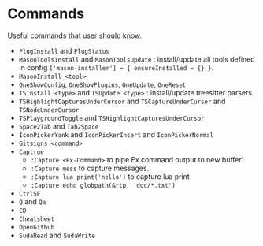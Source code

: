 # Commands

Useful commands that user should know.

- `PlugInstall` and `PlugStatus`
- `MasonToolsInstall` and `MasonToolsUpdate` : install/update all tools defined in config `['mason-installer'] = { ensureInstalled = {} }`.
- `MasonInstall <tool>`
- `OneShowConfig`, `OneShowPlugins`, `OneUpdate`, `OneReset`
- `TSInstall <type>` and `TSUpdate <type>` : install/update treesitter parsers.
- `TSHighlightCapturesUnderCursor` and `TSCaptureUnderCursor` and `TSNodeUnderCursor`
- `TSPlaygroundToggle` and `TSHighlightCapturesUnderCursor`
- `Space2Tab` and `Tab2Space`
- `IconPickerYank` and `IconPickerInsert` and `IconPickerNormal`
- `Gitsigns <command>`
- `Captrue`
  - `:Capture <Ex-Command>` to pipe Ex command output to new buffer'.
  - `:Capture mess` to capture messages.
  - `:Capture lua print('hello')` to capture lua print
  - `:Capture echo globpath(&rtp, 'doc/*.txt')`
- `CtrlSF`
- `Q` and `Qa`
- `CD`
- `Cheatsheet`
- `OpenGithub`
- `SudaRead` and `SudaWrite`
